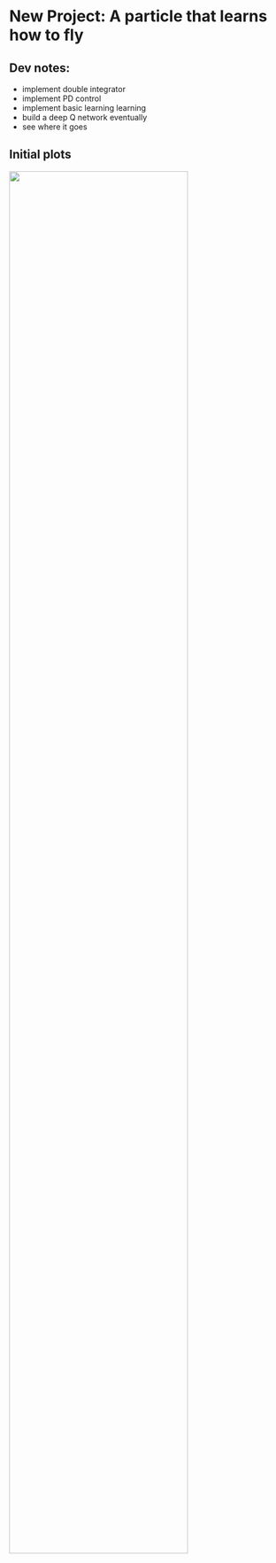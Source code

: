 # New Project: A particle that learns how to fly## Dev notes:- implement double integrator- implement PD control - implement basic learning learning - build a deep Q network eventually- see where it goes## Initial plots<p float="center">  <img src="https://github.com/tjards/double_integrator/blob/master/Figs/animation0.gif" width="80%" /></p>